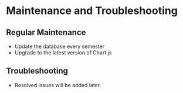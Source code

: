 # Maintenance and Troubleshooting

## **Regular Maintenance**

- Update the database every semester
- Upgrade to the latest version of Chart.js

## **Troubleshooting**

- Resolved issues will be added later.
